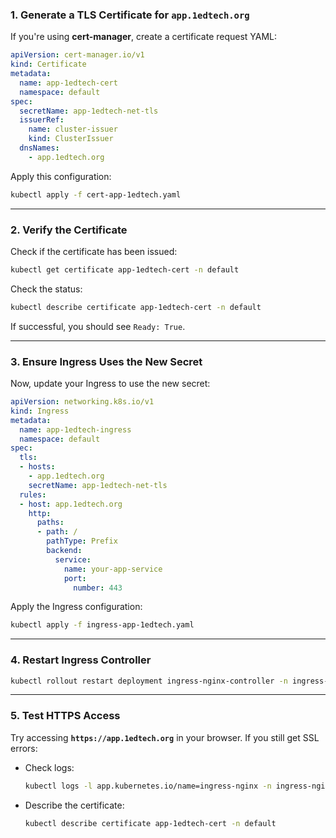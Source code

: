 

### **1. Generate a TLS Certificate for `app.1edtech.org`**
If you're using **cert-manager**, create a certificate request YAML:

```yaml
apiVersion: cert-manager.io/v1
kind: Certificate
metadata:
  name: app-1edtech-cert
  namespace: default
spec:
  secretName: app-1edtech-net-tls
  issuerRef:
    name: cluster-issuer
    kind: ClusterIssuer
  dnsNames:
    - app.1edtech.org
```

Apply this configuration:

```sh
kubectl apply -f cert-app-1edtech.yaml
```

---

### **2. Verify the Certificate**
Check if the certificate has been issued:

```sh
kubectl get certificate app-1edtech-cert -n default
```

Check the status:

```sh
kubectl describe certificate app-1edtech-cert -n default
```

If successful, you should see `Ready: True`.

---

### **3. Ensure Ingress Uses the New Secret**
Now, update your Ingress to use the new secret:

```yaml
apiVersion: networking.k8s.io/v1
kind: Ingress
metadata:
  name: app-1edtech-ingress
  namespace: default
spec:
  tls:
  - hosts:
    - app.1edtech.org
    secretName: app-1edtech-net-tls
  rules:
  - host: app.1edtech.org
    http:
      paths:
      - path: /
        pathType: Prefix
        backend:
          service:
            name: your-app-service
            port:
              number: 443
```

Apply the Ingress configuration:

```sh
kubectl apply -f ingress-app-1edtech.yaml
```

---

### **4. Restart Ingress Controller**
```sh
kubectl rollout restart deployment ingress-nginx-controller -n ingress-nginx
```

---

### **5. Test HTTPS Access**
Try accessing **`https://app.1edtech.org`** in your browser. If you still get SSL errors:
- Check logs:  
  ```sh
  kubectl logs -l app.kubernetes.io/name=ingress-nginx -n ingress-nginx
  ```
- Describe the certificate:
  ```sh
  kubectl describe certificate app-1edtech-cert -n default
  ```
